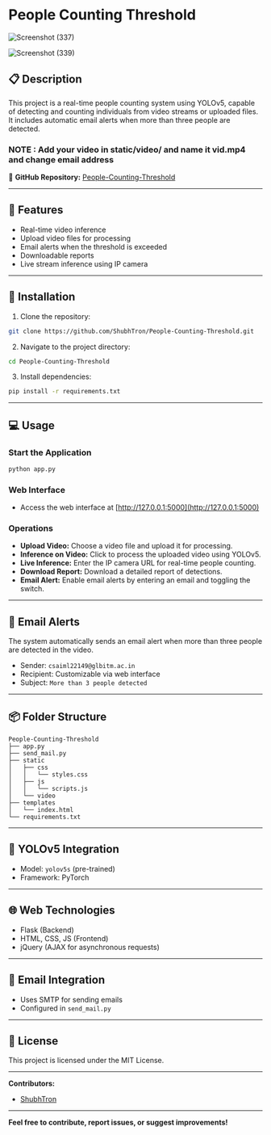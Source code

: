 # People Counting Threshold
![Screenshot (337)](https://github.com/user-attachments/assets/1877686b-d694-497a-a7af-5baca1bae24c)



![Screenshot (339)](https://github.com/user-attachments/assets/79dc4b7a-96e4-49a9-9f33-f994e564045e)

## 📋 Description
This project is a real-time people counting system using YOLOv5, capable of detecting and counting individuals from video streams or uploaded files. It includes automatic email alerts when more than three people are detected.

### NOTE : Add your video in static/video/ and name it vid.mp4 and change email address

🔗 **GitHub Repository:** [People-Counting-Threshold](https://github.com/ShubhTron/People-Counting-Threshold)

---

## 🚀 Features
- Real-time video inference
- Upload video files for processing
- Email alerts when the threshold is exceeded
- Downloadable reports
- Live stream inference using IP camera

---

## 💾 Installation
1. Clone the repository:
```bash
git clone https://github.com/ShubhTron/People-Counting-Threshold.git
```
2. Navigate to the project directory:
```bash
cd People-Counting-Threshold
```
3. Install dependencies:
```bash
pip install -r requirements.txt
```

---

## 💻 Usage
### Start the Application
```bash
python app.py
```

### Web Interface
- Access the web interface at [http://127.0.0.1:5000](http://127.0.0.1:5000)

### Operations
- **Upload Video:** Choose a video file and upload it for processing.
- **Inference on Video:** Click to process the uploaded video using YOLOv5.
- **Live Inference:** Enter the IP camera URL for real-time people counting.
- **Download Report:** Download a detailed report of detections.
- **Email Alert:** Enable email alerts by entering an email and toggling the switch.

---

## 📧 Email Alerts
The system automatically sends an email alert when more than three people are detected in the video.

- Sender: `csaiml22149@glbitm.ac.in`
- Recipient: Customizable via web interface
- Subject: `More than 3 people detected`

---

## 📦 Folder Structure
```
People-Counting-Threshold
├── app.py
├── send_mail.py
├── static
│   ├── css
│   │   └── styles.css
│   ├── js
│   │   └── scripts.js
│   └── video
├── templates
│   └── index.html
└── requirements.txt
```

---

## 🤖 YOLOv5 Integration
- Model: `yolov5s` (pre-trained)
- Framework: PyTorch

---

## 🌐 Web Technologies
- Flask (Backend)
- HTML, CSS, JS (Frontend)
- jQuery (AJAX for asynchronous requests)

---

## 📨 Email Integration
- Uses SMTP for sending emails
- Configured in `send_mail.py`

---

## 📝 License
This project is licensed under the MIT License.

---

**Contributors:**
- [ShubhTron](https://github.com/ShubhTron)

---

**Feel free to contribute, report issues, or suggest improvements!**

